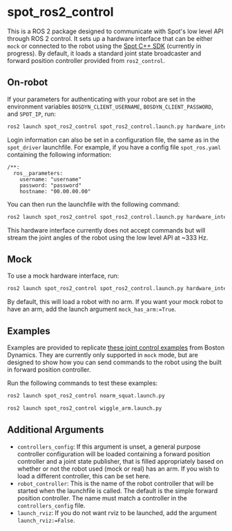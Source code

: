 # spot_ros2_control

This is a ROS 2 package designed to communicate with Spot's low level API through ROS 2 control. It sets up a hardware interface that can be either `mock` or connected to the robot using the [Spot C++ SDK](https://github.com/boston-dynamics/spot-cpp-sdk) (currently in progress). By default, it loads a standard joint state broadcaster and forward position controller provided from `ros2_control`.

## On-robot

If your parameters for authenticating with your robot are set in the environment variables `BOSDYN_CLIENT_USERNAME`, `BOSDYN_CLIENT_PASSWORD`, and `SPOT_IP`, run:

```bash
ros2 launch spot_ros2_control spot_ros2_control.launch.py hardware_interface:=robot
```

Login information can also be set in a configuration file, the same as in the `spot_driver` launchfile. For example, if you have a config file `spot_ros.yaml` containing the following information:
```
/**:
  ros__parameters:
    username: "username"
    password: "password"
    hostname: "00.00.00.00"
```
You can then run the launchfile with the following command:

```bash
ros2 launch spot_ros2_control spot_ros2_control.launch.py hardware_interface:=robot config_file:=path/to/spot_ros.yaml
```

This hardware interface currently does not accept commands but will stream the joint angles of the robot using the low level API at ~333 Hz. 

## Mock

To use a mock hardware interface, run:

```bash
ros2 launch spot_ros2_control spot_ros2_control.launch.py hardware_interface:=mock
```

By default, this will load a robot with no arm. If you want your mock robot to have an arm, add the launch argument `mock_has_arm:=True`. 

## Examples

Examples are provided to replicate [these joint control examples](https://github.com/boston-dynamics/spot-cpp-sdk/tree/master/cpp/examples/joint_control) from Boston Dynamics. They are currently only supported in `mock` mode, but are designed to show how you can send commands to the robot using the built in forward position controller.

Run the following commands to test these examples:
```bash
ros2 launch spot_ros2_control noarm_squat.launch.py
```
```bash
ros2 launch spot_ros2_control wiggle_arm.launch.py
```

## Additional Arguments
* `controllers_config`: If this argument is unset, a general purpose controller configuration will be loaded containing a forward position controller and a joint state publisher, that is filled appropriately based on whether or not the robot used (mock or real) has an arm. If you wish to load a different controller, this can be set here.
* `robot_controller`: This is the name of the robot controller that will be started when the launchfile is called. The default is the simple forward position controller. The name must match a controller in the `controllers_config` file.
* `launch_rviz`: If you do not want rviz to be launched, add the argument `launch_rviz:=False`.
